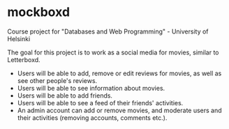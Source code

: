 # mockboxd
Course project for "Databases and Web Programming" - University of Helsinki

The goal for this project is to work as a social media for movies, similar to Letterboxd.
- Users will be able to add, remove or edit reviews for movies, as well as see other people's reviews.
- Users will be able to see information about movies.
- Users will be able to add friends.
- Users will be able to see a feed of their friends' activities.
- An admin account can add or remove movies, and moderate users and their activities (removing accounts, comments etc.).
